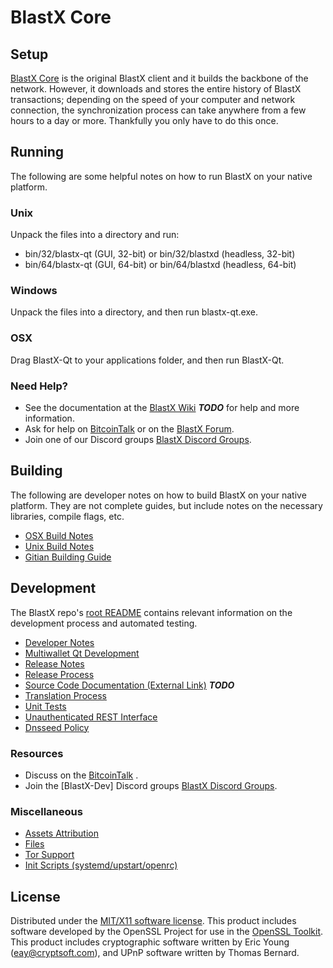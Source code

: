 BlastX Core
=====================

Setup
---------------------
[BlastX Core](http://BlastXcoin.com) is the original BlastX client and it builds the backbone of the network. However, it downloads and stores the entire history of BlastX transactions; depending on the speed of your computer and network connection, the synchronization process can take anywhere from a few hours to a day or more. Thankfully you only have to do this once.

Running
---------------------
The following are some helpful notes on how to run BlastX on your native platform.

### Unix

Unpack the files into a directory and run:

- bin/32/blastx-qt (GUI, 32-bit) or bin/32/blastxd (headless, 32-bit)
- bin/64/blastx-qt (GUI, 64-bit) or bin/64/blastxd (headless, 64-bit)

### Windows

Unpack the files into a directory, and then run blastx-qt.exe.

### OSX

Drag BlastX-Qt to your applications folder, and then run BlastX-Qt.

### Need Help?

* See the documentation at the [BlastX Wiki](https://en.bitcoin.it/wiki/Main_Page) ***TODO***
for help and more information.
* Ask for help on [BitcoinTalk](https://bitcointalk.org/index.php) or on the [BlastX Forum](http://BlastXcoin.com/).
* Join one of our Discord groups [BlastX Discord Groups](https://discord.gg/YcnvMqt).

Building
---------------------
The following are developer notes on how to build BlastX on your native platform. They are not complete guides, but include notes on the necessary libraries, compile flags, etc.

- [OSX Build Notes](build-osx.md)
- [Unix Build Notes](build-unix.md)
- [Gitian Building Guide](gitian-building.md)

Development
---------------------
The BlastX repo's [root README](https://github.com/BlastX-Core/BlastX/blob/master/README.md) contains relevant information on the development process and automated testing.

- [Developer Notes](developer-notes.md)
- [Multiwallet Qt Development](multiwallet-qt.md)
- [Release Notes](release-notes.md)
- [Release Process](release-process.md)
- [Source Code Documentation (External Link)](https://dev.visucore.com/bitcoin/doxygen/) ***TODO***
- [Translation Process](translation_process.md)
- [Unit Tests](unit-tests.md)
- [Unauthenticated REST Interface](REST-interface.md)
- [Dnsseed Policy](dnsseed-policy.md)

### Resources

* Discuss on the [BitcoinTalk](https://bitcointalk.org/index.php?topic=1262920.0) .
* Join the [BlastX-Dev] Discord groups [BlastX Discord Groups](https://discord.gg/YcnvMqt).

### Miscellaneous
- [Assets Attribution](assets-attribution.md)
- [Files](files.md)
- [Tor Support](tor.md)
- [Init Scripts (systemd/upstart/openrc)](init.md)

License
---------------------
Distributed under the [MIT/X11 software license](http://www.opensource.org/licenses/mit-license.php).
This product includes software developed by the OpenSSL Project for use in the [OpenSSL Toolkit](https://www.openssl.org/). This product includes
cryptographic software written by Eric Young ([eay@cryptsoft.com](mailto:eay@cryptsoft.com)), and UPnP software written by Thomas Bernard.
